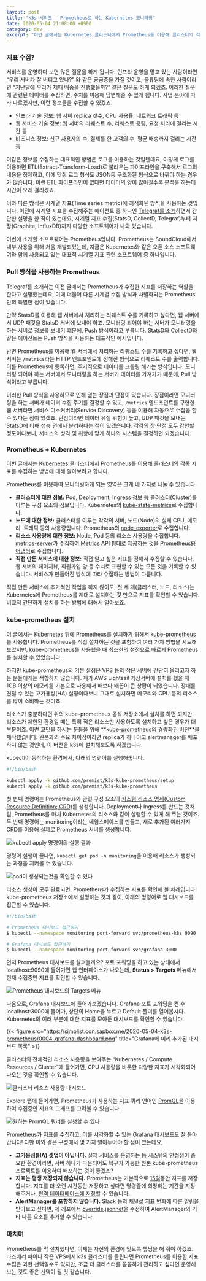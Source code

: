 ```yaml
---
layout: post
title: "k3s 시리즈 - Prometheus로 하는 Kubernetes 모니터링"
date: 2020-05-04 21:08:00 +0900
category: dev
excerpt: "이번 글에서는 Kubernetes 클러스터에서 Prometheus를 이용해 클러스터의 각종 지표를 수집하는 방법에 대해 알아보려고 합니다."
---
```



### 지표 수집?

서비스를 운영하다 보면 많은 질문을 하게 됩니다. 인프라 운영을 맡고 있는 사람이라면 “우리 서버가 잘 버티고 있나?” 와 같은 궁금증을 가질 것이고, 물류팀에 속한 사람이라면 “지난달에 우리가 제때 배송을 진행했을까?” 같은 질문도 하게 되겠죠. 이러한 질문에 관련된 데이터를 수집하면, 수치를 이용해 답변해줄 수 있게 됩니다. 사업 분야에 따라 다르겠지만, 이런 정보들을 수집할 수 있겠죠.

- 인프라 기술 정보: 웹 서버 replica 갯수, CPU 사용률, 네트워크 트래픽 등
- 웹 서비스 기술 정보: 웹 서버의 리퀘스트 수, 리퀘스트 용량, 요청 처리에 걸리는 시간 등
- 비즈니스 정보: 신규 사용자의 수, 결제를 한 고객의 수, 평균 배송까지 걸리는 시간 등

이같은 정보를 수집하는 대표적인 방법은 로그를 이용하는 것일텐데요, 이렇게 로그를 이용하면  ETL(Extract-Transform-Load)로 불리우는 파이프라인을 구축해서 로그의 내용을 정제하고, 이에 맞춰 로그 형식도 JSON등 구조화된 형식으로 바꿔야 하는 경우가 많습니다. 이런 ETL 파이프라인이 없다면 데이터의 양이 많아질수록 분석을 하는데 시간이 오래 걸리겠죠.

이와 다른 방식은 시계열 지표(Time series metric)에 최적화된 방식을 사용하는 것입니다. 이전에 시계열 지표을 수집해주는 에이전트 중 하나인 [Telegraf를 소개](https://si.mpli.st/dev/2017-09-10-introduction-to-telegraf/)하면서 간단한 설명을 한 적이 있는데요, 시계열 지표 수집(StatsD, CollectD, Telegraf)부터 저장(Graphite, InfluxDB)까지 다양한 소프트웨어가 나와 있습니다.

이번에 소개할 소프트웨어는 Prometheus입니다. Prometheus는 SoundCloud에서 내부 사용을 위해 처음 개발되었는데, 지금은 Kubernetes와 같은 오픈 소스 소프트웨어와 함께 사용되고 있는 대표적 시계열 지표 관련 소프트웨어 중 하나입니다.


### Pull 방식을 사용하는 Prometheus 

Telegraf를 소개하는 이전 글에서는 Prometheus가 수집한 지표를 저장하는 역할을 한다고 설명했는데요, 이에 더불어 다른 시계열 수집 방식과 차별화되는 Prometheus만의 특별한 점이 있습니다. 

만약 StatsD를 이용해 웹 서버에서 처리하는 리퀘스트 수를 기록하고 싶다면, 웹 서버에서 UDP 패킷을 StatsD 서버에 보내야 하죠. 모니터링 되어야 하는 서버가 모니터링을 하는 서버로 정보를 보내기 떄문에, Push 방식이라고 부릅니다. StatsD와 CollectD와 같은 에이전트는 Push 방식을 사용하는 대표적인 예시입니다. 

반면 Prometheus를 이용해 웹 서버에서 처리하는 리퀘스트 수를 기록하고 싶다면, 웹 서버는 `/metrics`라는 HTTP 엔드포인트에 정해진 형식으로 리퀘스트 수를 출력합니다. 이를 Prometheus에 등록하면, 주기적으로 데이터를 크롤링 해가는 방식입니다. 모니터링 되어야 하는 서버에서 모니터링을 하는 서버가 데이터를 가져가기 때문에, Pull 방식이라고 부릅니다.   

이러한 Pull 방식을 사용하므로 인해 얻는 장점과 단점이 있습니다. 장점이라면 모니터링을 하는 서버가 데이터 수집 주기를 결정할 수 있고, `/metrics` 엔드포인트를 구현한 웹 서버라면 서비스 디스커버리(Service Discovery) 등을 이용해 자동으로 수집을 할 수 있다는 점이 있겠죠. 단점이라면 데이터 유실 위험이 높고, UDP 패킷을 보내는 StatsD에 비해 성능 면에서 분리하다는 점이 있겠습니다. 각각의 장·단점 모두 감안할 정도이다보니, 서비스의 성격 및 취향에 맞게 하나의 시스템을 결정하면 되겠습니다.


### Prometheus + Kubernetes

이번 글에서는 Kubernetes 클러스터에서 Prometheus를 이용해 클러스터의 각종 지표를 수집하는 방법에 대해 알아보려고 합니다.

Prometheus를 이용하여 모니터링하게 되는 영역은 크게 네 가지로 나눌 수 있습니다.

- **클러스터에 대한 정보:** Pod, Deployment, Ingress 정보 등 클러스터(Cluster)를 이루는 구성 요소의 정보입니다. Kubernetes의 [kube-state-metrics](https://github.com/kubernetes/kube-state-metrics/)로 수집합니다.
- **노드에 대한 정보:** 클러스터를 이루는 각각의 서버, 노드(Node)의 실제 CPU, 메모리, 트래픽 등의 사용량입니다. Prometheus의 [node\_exporter](https://github.com/prometheus/node_exporter)로 수집합니다.
- **리소스 사용량에 대한 정보:** Node, Pod 등의 리소스 사용량을 수집합니다. [metrics-server](https://github.com/kubernetes-sigs/metrics-server)가 수집하여 [Metrics API](https://github.com/kubernetes/metrics) 형태로 제공하는 것을 [Prometheus용 어댑터](https://github.com/DirectXMan12/k8s-prometheus-adapter)로 수집합니다.
- **직접 만든 서비스에 대한 정보:** 직접 알고 싶은 지표를 정해서 수집할 수 있습니다. 웹 서버의 페이지뷰, 회원가입 양 등 수치로 표현할 수 있는 모든 것을 기록할 수 있습니다. 서비스가 만들어진 방식에 따라 수집하는 방법이 다릅니다.

직접 만든 서비스에 추가적인 작업을 하지 않아도, 첫 세 개(클러스터, 노드, 리소스)는 Kubernetes에 Prometheus를 제대로 설치하는 것 만으로 지표를 확인할 수 있습니다. 비교적 간단하게 설치를 하는 방법에 대해서 알아보죠.


### kube-prometheus 설치

이 글에서는 Kubernetes 위에 Prometheus를 설치하기 위해서 [kube-prometheus](https://github.com/coreos/kube-prometheus)를 사용합니다. Prometheus를 직접 설치하는 것을 포함하여 여러 가지 방법을 시도해 보았지만, kube-prometheus를 사용했을 때 최소한의 설정으로 빠르게 Prometheus를 설치할 수 있었습니다. 

하지만 kube-prometheus의 기본 설정은 VPS 등의 작은 서버에 간단히 올리고자 하는 분들에게는 적합하지 않습니다. 제가 AWS Lightsail 가상서버에 설치를 했을 때 1GB 이상의 메모리를 기본으로 사용해서 배보다 배꼽이 큰 상황이 되었습니다. 장애를 견딜 수 있는 고가용성(HA) 설정이다보니 그대로 설치하면 메모리와 CPU 등의 리소스를 많이 소비하는 것이죠. 

리소스가 충분하다면 위의 kube-prometheus 공식 저장소에서 설치를 하면 되지만, 리소스가 제한된 환경일 때는 특히 적은 리소스만 사용하도록 설치하고 싶은 경우가 대부분이죠. 이런 고민을 하시는 분들을 위해 **[kube-prometheus의 경량화된 버전](https://github.com/premist/k3s-kube-prometheus)**을 제작했습니다. 원본과의 주요 차이점이라면 replica가 하나이고 alertmanager를 배포하지 않는 것인데, 이 버전을 k3s에 설치해보도록 하겠습니다.

kubectl이 동작하는 환경에서, 아래의 명령어를 실행해줍니다.

```bash
#!/bin/bash

kubectl apply -k github.com/premist/k3s-kube-prometheus/setup
kubectl apply -k github.com/premist/k3s-kube-prometheus
```

첫 번째 명령어는 Prometheus와 관련 구성 요소의 [커스텀 리소스 명세(Custom Resource Definition; CRD)](https://kubernetes.io/docs/concepts/extend-kubernetes/api-extension/custom-resources/)를 생성합니다. Deployment나 Ingress를 만드는 것처럼, Prometheus를 마치 Kubernetes의 리소스와 같이 실행할 수 있게 해 주는 것이죠. 
두 번째 명령어는 monitoring이라는 네임스페이스를 만들고, 새로 추가된 여러가지 CRD를 이용해 실제로 Prometheus 서버를 생성합니다.

![kubectl apply 명령어의 실행 결과](https://simplist.cdn.sapbox.me/2020-05-04-k3s-prometheus/0002-apply.png)

 명령어 실행이 끝나면, `kubectl get pod -n monitoring`을 이용해 리소스가 생성되는 과정을 지켜볼 수 있습니다.

![pod이 생성되는것을 확인할 수 있다](https://simplist.cdn.sapbox.me/2020-05-04-k3s-prometheus/0001-getpod.png)

리소스 생성이 모두 완료되면, Prometheus가 수집하는 지표를 확인해 볼 차례입니다! kube-prometheus 저장소에서 설명하는 것과 같이, 아래의 명령어로 웹 대시보드를 접근할 수 있습니다.

```bash
#!/bin/bash

# Prometheus 대시보드 접근하기
$ kubectl --namespace monitoring port-forward svc/prometheus-k8s 9090

# Grafana 대시보드 접근하기
$ kubectl --namespace monitoring port-forward svc/grafana 3000
```

먼저 Prometheus 대시보드를 살펴볼까요? 포트 포워딩을 하고 있는 상태에서 localhost:9090에 들어가면 웹 인터페이스가 나오는데, **Status > Targets** 메뉴에서 현재 수집중인 지표를 확인할 수 있습니다.

![Prometheus 대시보드의 Targets 메뉴](https://simplist.cdn.sapbox.me/2020-05-04-k3s-prometheus/0003-prometheus-targets.png)

다음으로, Grafana 대시보드에 들어가보겠습니다. Grafana 포트 포워딩을 켠 후 localhost:3000에 들어가, 상단의 Home을 누르고 Default 폴더를 열어봅시다. Kubernetes의 여러 부분에 대한 지표를 모아둔 대시보드를 확인할 수 있습니다.


{{< figure src="https://simplist.cdn.sapbox.me/2020-05-04-k3s-prometheus/0004-grafana-dashboard.png" title="Grafana에 미리 추가된 대시보드 목록" >}}

클러스터의 전체적인 리소스 사용량을 보여주는 “Kubernetes / Compute Resources / Cluster”에 들어가면, CPU 사용량을 비롯한 다양한 지표가 시각화되어 나오는 것을 확인할 수 있습니다.

![클러스터 리소스 사용량 대시보드](https://simplist.cdn.sapbox.me/2020-05-04-k3s-prometheus/0005-grafana-cluster.png)

Explore 탭에 들어가면, Prometheus가 사용하는 지표 쿼리 언어인 [PromQL](https://prometheus.io/docs/prometheus/latest/querying/basics/)을 이용하여 수집중인 지표의 그래프를 그려볼 수 있습니다. 

![원하는 PromQL 쿼리를 실행할 수 있다](https://simplist.cdn.sapbox.me/2020-05-04-k3s-prometheus/0006-grafana-explore.png)

Prometheus가 지표를 수집하고, 이를 시각화할 수 있는 Grafana 대시보드도 잘 돌아갑니다! 다만 이와 같은 구성에서 몇 가지 알아두어야 할 점이 있는데요,

- **고가용성(HA) 셋업이 아닙니다.** 실제 서비스를 운영하는 등 시스템의 안정성이 중요한 환경이라면, 서버 하나가 다운되어도 복구가 가능한 원본 kube-prometheus 프로젝트를 이용하여 배포하는 것이 좋겠죠?
- **지표는 평생 저장되지 않습니다.** Prometheus는 기본적으로 [15일](https://prometheus.io/docs/prometheus/latest/storage/#operational-aspects)동안 지표를 저장합니다. 지표를 더 오랜 시간동안 저장하고 싶다면 명령줄에 희망하는 기간을 지정해주거나, [원격 데이터베이스에 저장](https://prometheus.io/docs/operating/integrations/#remote-endpoints-and-storage)할 수 있습니다.
- **AlertManager를 포함하지 않습니다.** Slack 등의 채널로 지표 변화에 따른 알림을 받아보고 싶다면, 제 레포에서 [override.jsonnet](https://github.com/premist/k3s-kube-prometheus/blob/master/override.jsonnet)을 수정하여 AlertManager와 기타 다른 요소를 추가할 수 있습니다.


### 마치며

Prometheus를 막 설치했다면, 이제는 자신의 환경에 맞도록 튜닝을 해 줘야 하겠죠. 라즈베리 파이나 작은 VPS에서 k3s 클러스터를 돌린다면 Prometheus를 이용한 지표 수집은 과한 선택일수도 있지만, 조금 더 클러스터를 꼼꼼하게 관리하고 싶다면 운영해보는 것도 좋은 선택이 될 것 같습니다. 




 

